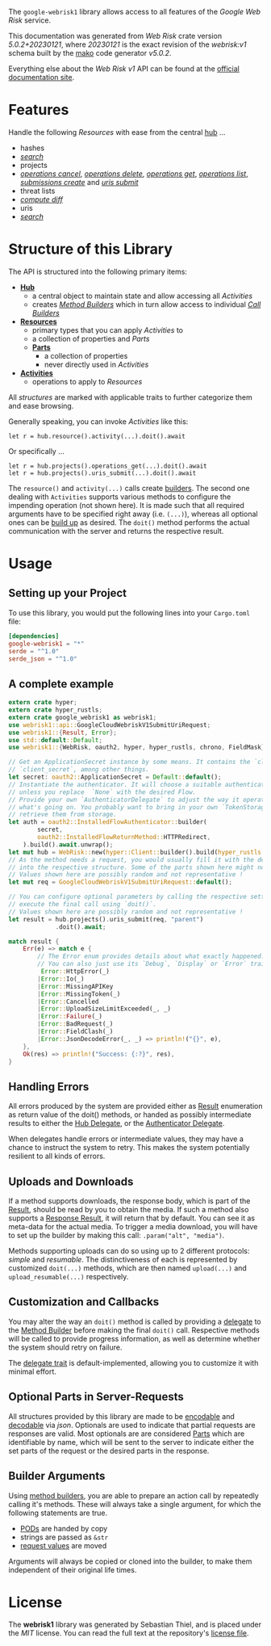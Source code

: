 <!---
DO NOT EDIT !
This file was generated automatically from 'src/generator/templates/api/README.md.mako'
DO NOT EDIT !
-->
The `google-webrisk1` library allows access to all features of the *Google Web Risk* service.

This documentation was generated from *Web Risk* crate version *5.0.2+20230121*, where *20230121* is the exact revision of the *webrisk:v1* schema built by the [mako](http://www.makotemplates.org/) code generator *v5.0.2*.

Everything else about the *Web Risk* *v1* API can be found at the
[official documentation site](https://cloud.google.com/web-risk/).
# Features

Handle the following *Resources* with ease from the central [hub](https://docs.rs/google-webrisk1/5.0.2+20230121/google_webrisk1/WebRisk) ... 

* hashes
 * [*search*](https://docs.rs/google-webrisk1/5.0.2+20230121/google_webrisk1/api::HashSearchCall)
* projects
 * [*operations cancel*](https://docs.rs/google-webrisk1/5.0.2+20230121/google_webrisk1/api::ProjectOperationCancelCall), [*operations delete*](https://docs.rs/google-webrisk1/5.0.2+20230121/google_webrisk1/api::ProjectOperationDeleteCall), [*operations get*](https://docs.rs/google-webrisk1/5.0.2+20230121/google_webrisk1/api::ProjectOperationGetCall), [*operations list*](https://docs.rs/google-webrisk1/5.0.2+20230121/google_webrisk1/api::ProjectOperationListCall), [*submissions create*](https://docs.rs/google-webrisk1/5.0.2+20230121/google_webrisk1/api::ProjectSubmissionCreateCall) and [*uris submit*](https://docs.rs/google-webrisk1/5.0.2+20230121/google_webrisk1/api::ProjectUriSubmitCall)
* threat lists
 * [*compute diff*](https://docs.rs/google-webrisk1/5.0.2+20230121/google_webrisk1/api::ThreatListComputeDiffCall)
* uris
 * [*search*](https://docs.rs/google-webrisk1/5.0.2+20230121/google_webrisk1/api::UriSearchCall)




# Structure of this Library

The API is structured into the following primary items:

* **[Hub](https://docs.rs/google-webrisk1/5.0.2+20230121/google_webrisk1/WebRisk)**
    * a central object to maintain state and allow accessing all *Activities*
    * creates [*Method Builders*](https://docs.rs/google-webrisk1/5.0.2+20230121/google_webrisk1/client::MethodsBuilder) which in turn
      allow access to individual [*Call Builders*](https://docs.rs/google-webrisk1/5.0.2+20230121/google_webrisk1/client::CallBuilder)
* **[Resources](https://docs.rs/google-webrisk1/5.0.2+20230121/google_webrisk1/client::Resource)**
    * primary types that you can apply *Activities* to
    * a collection of properties and *Parts*
    * **[Parts](https://docs.rs/google-webrisk1/5.0.2+20230121/google_webrisk1/client::Part)**
        * a collection of properties
        * never directly used in *Activities*
* **[Activities](https://docs.rs/google-webrisk1/5.0.2+20230121/google_webrisk1/client::CallBuilder)**
    * operations to apply to *Resources*

All *structures* are marked with applicable traits to further categorize them and ease browsing.

Generally speaking, you can invoke *Activities* like this:

```Rust,ignore
let r = hub.resource().activity(...).doit().await
```

Or specifically ...

```ignore
let r = hub.projects().operations_get(...).doit().await
let r = hub.projects().uris_submit(...).doit().await
```

The `resource()` and `activity(...)` calls create [builders][builder-pattern]. The second one dealing with `Activities` 
supports various methods to configure the impending operation (not shown here). It is made such that all required arguments have to be 
specified right away (i.e. `(...)`), whereas all optional ones can be [build up][builder-pattern] as desired.
The `doit()` method performs the actual communication with the server and returns the respective result.

# Usage

## Setting up your Project

To use this library, you would put the following lines into your `Cargo.toml` file:

```toml
[dependencies]
google-webrisk1 = "*"
serde = "^1.0"
serde_json = "^1.0"
```

## A complete example

```Rust
extern crate hyper;
extern crate hyper_rustls;
extern crate google_webrisk1 as webrisk1;
use webrisk1::api::GoogleCloudWebriskV1SubmitUriRequest;
use webrisk1::{Result, Error};
use std::default::Default;
use webrisk1::{WebRisk, oauth2, hyper, hyper_rustls, chrono, FieldMask};

// Get an ApplicationSecret instance by some means. It contains the `client_id` and 
// `client_secret`, among other things.
let secret: oauth2::ApplicationSecret = Default::default();
// Instantiate the authenticator. It will choose a suitable authentication flow for you, 
// unless you replace  `None` with the desired Flow.
// Provide your own `AuthenticatorDelegate` to adjust the way it operates and get feedback about 
// what's going on. You probably want to bring in your own `TokenStorage` to persist tokens and
// retrieve them from storage.
let auth = oauth2::InstalledFlowAuthenticator::builder(
        secret,
        oauth2::InstalledFlowReturnMethod::HTTPRedirect,
    ).build().await.unwrap();
let mut hub = WebRisk::new(hyper::Client::builder().build(hyper_rustls::HttpsConnectorBuilder::new().with_native_roots().https_or_http().enable_http1().enable_http2().build()), auth);
// As the method needs a request, you would usually fill it with the desired information
// into the respective structure. Some of the parts shown here might not be applicable !
// Values shown here are possibly random and not representative !
let mut req = GoogleCloudWebriskV1SubmitUriRequest::default();

// You can configure optional parameters by calling the respective setters at will, and
// execute the final call using `doit()`.
// Values shown here are possibly random and not representative !
let result = hub.projects().uris_submit(req, "parent")
             .doit().await;

match result {
    Err(e) => match e {
        // The Error enum provides details about what exactly happened.
        // You can also just use its `Debug`, `Display` or `Error` traits
         Error::HttpError(_)
        |Error::Io(_)
        |Error::MissingAPIKey
        |Error::MissingToken(_)
        |Error::Cancelled
        |Error::UploadSizeLimitExceeded(_, _)
        |Error::Failure(_)
        |Error::BadRequest(_)
        |Error::FieldClash(_)
        |Error::JsonDecodeError(_, _) => println!("{}", e),
    },
    Ok(res) => println!("Success: {:?}", res),
}

```
## Handling Errors

All errors produced by the system are provided either as [Result](https://docs.rs/google-webrisk1/5.0.2+20230121/google_webrisk1/client::Result) enumeration as return value of
the doit() methods, or handed as possibly intermediate results to either the 
[Hub Delegate](https://docs.rs/google-webrisk1/5.0.2+20230121/google_webrisk1/client::Delegate), or the [Authenticator Delegate](https://docs.rs/yup-oauth2/*/yup_oauth2/trait.AuthenticatorDelegate.html).

When delegates handle errors or intermediate values, they may have a chance to instruct the system to retry. This 
makes the system potentially resilient to all kinds of errors.

## Uploads and Downloads
If a method supports downloads, the response body, which is part of the [Result](https://docs.rs/google-webrisk1/5.0.2+20230121/google_webrisk1/client::Result), should be
read by you to obtain the media.
If such a method also supports a [Response Result](https://docs.rs/google-webrisk1/5.0.2+20230121/google_webrisk1/client::ResponseResult), it will return that by default.
You can see it as meta-data for the actual media. To trigger a media download, you will have to set up the builder by making
this call: `.param("alt", "media")`.

Methods supporting uploads can do so using up to 2 different protocols: 
*simple* and *resumable*. The distinctiveness of each is represented by customized 
`doit(...)` methods, which are then named `upload(...)` and `upload_resumable(...)` respectively.

## Customization and Callbacks

You may alter the way an `doit()` method is called by providing a [delegate](https://docs.rs/google-webrisk1/5.0.2+20230121/google_webrisk1/client::Delegate) to the 
[Method Builder](https://docs.rs/google-webrisk1/5.0.2+20230121/google_webrisk1/client::CallBuilder) before making the final `doit()` call. 
Respective methods will be called to provide progress information, as well as determine whether the system should 
retry on failure.

The [delegate trait](https://docs.rs/google-webrisk1/5.0.2+20230121/google_webrisk1/client::Delegate) is default-implemented, allowing you to customize it with minimal effort.

## Optional Parts in Server-Requests

All structures provided by this library are made to be [encodable](https://docs.rs/google-webrisk1/5.0.2+20230121/google_webrisk1/client::RequestValue) and 
[decodable](https://docs.rs/google-webrisk1/5.0.2+20230121/google_webrisk1/client::ResponseResult) via *json*. Optionals are used to indicate that partial requests are responses 
are valid.
Most optionals are are considered [Parts](https://docs.rs/google-webrisk1/5.0.2+20230121/google_webrisk1/client::Part) which are identifiable by name, which will be sent to 
the server to indicate either the set parts of the request or the desired parts in the response.

## Builder Arguments

Using [method builders](https://docs.rs/google-webrisk1/5.0.2+20230121/google_webrisk1/client::CallBuilder), you are able to prepare an action call by repeatedly calling it's methods.
These will always take a single argument, for which the following statements are true.

* [PODs][wiki-pod] are handed by copy
* strings are passed as `&str`
* [request values](https://docs.rs/google-webrisk1/5.0.2+20230121/google_webrisk1/client::RequestValue) are moved

Arguments will always be copied or cloned into the builder, to make them independent of their original life times.

[wiki-pod]: http://en.wikipedia.org/wiki/Plain_old_data_structure
[builder-pattern]: http://en.wikipedia.org/wiki/Builder_pattern
[google-go-api]: https://github.com/google/google-api-go-client

# License
The **webrisk1** library was generated by Sebastian Thiel, and is placed 
under the *MIT* license.
You can read the full text at the repository's [license file][repo-license].

[repo-license]: https://github.com/Byron/google-apis-rsblob/main/LICENSE.md

